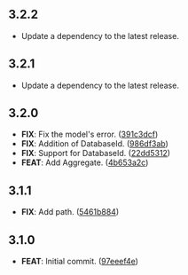 ## 3.2.2

 - Update a dependency to the latest release.

## 3.2.1

 - Update a dependency to the latest release.

## 3.2.0

 - **FIX**: Fix the model's error. ([391c3dcf](https://github.com/mathrunet/flutter_masamune/commit/391c3dcf411271c5777521474e43b33cb4758aa3))
 - **FIX**: Addition of DatabaseId. ([986df3ab](https://github.com/mathrunet/flutter_masamune/commit/986df3ab892287304fe44d79c74ce91285593336))
 - **FIX**: Support for DatabaseId. ([22dd5312](https://github.com/mathrunet/flutter_masamune/commit/22dd53124251b3b02848fa72a44d85e35a00b6de))
 - **FEAT**: Add Aggregate. ([4b653a2c](https://github.com/mathrunet/flutter_masamune/commit/4b653a2c9903d61024d9068bbaf705ab1c2f1f4c))

## 3.1.1

 - **FIX**: Add path. ([5461b884](https://github.com/mathrunet/flutter_masamune/commit/5461b884ef9819ca6d41857e88315b0e33705e39))

## 3.1.0

 - **FEAT**: Initial commit. ([97eeef4e](https://github.com/mathrunet/flutter_masamune/commit/97eeef4e98474809a43ea1d2a4e1bf14102ace32))


